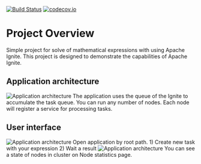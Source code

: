 [![Build Status](https://travis-ci.org/AlexKbit/ignite-task-manager.svg?branch=master)](https://travis-ci.org/AlexKbit/ignite-intro)
[![codecov.io](https://codecov.io/github/AlexKbit/ignite-task-manager/coverage.svg?branch=master)](https://codecov.io/gh/AlexKbit/ignite-intro?branch=develop)

# Project Overview #

Simple project for solve of mathematical expressions with using Apache Ignite.
This project is designed to demonstrate the capabilities of Apache Ignite.

## Application architecture
<img alt="Application architecture" src="https://ndownloader.figshare.com/files/9567505/preview/9567505/preview.jpg">
The application uses the queue of the Ignite to accumulate the task queue.
You can run any number of nodes. Each node will register a service for processing tasks.

## User interface

<img alt="Application architecture" src="https://ndownloader.figshare.com/files/9567496/preview/9567496/preview.jpg">
Open application by root path.
1) Create new task with your expression
2) Wait a result

<img alt="Application architecture" src="https://ndownloader.figshare.com/files/9567499/preview/9567499/preview.jpg">
You can see a state of nodes in cluster on Node statistics page.

